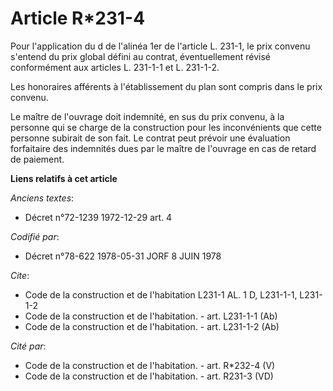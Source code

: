 # Article R*231-4

Pour l'application du d de l'alinéa 1er de l'article L. 231-1, le prix convenu s'entend du prix global défini au contrat,
éventuellement révisé conformément aux articles L. 231-1-1 et L. 231-1-2.

Les honoraires afférents à l'établissement du plan sont compris dans le prix convenu.

Le maître de l'ouvrage doit indemnité, en sus du prix convenu, à la personne qui se charge de la construction pour les
inconvénients que cette personne subirait de son fait. Le contrat peut prévoir une évaluation forfaitaire des indemnités dues
par le maître de l'ouvrage en cas de retard de paiement.

**Liens relatifs à cet article**

_Anciens textes_:

  - Décret n°72-1239 1972-12-29 art. 4

_Codifié par_:

  - Décret n°78-622 1978-05-31 JORF 8 JUIN 1978

_Cite_:

  - Code de la construction et de l'habitation L231-1 AL. 1 D, L231-1-1, L231-1-2
  - Code de la construction et de l'habitation. - art. L231-1-1 (Ab)
  - Code de la construction et de l'habitation. - art. L231-1-2 (Ab)

_Cité par_:

  - Code de la construction et de l'habitation. - art. R*232-4 (V)
  - Code de la construction et de l'habitation. - art. R231-3 (VD)
